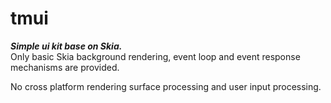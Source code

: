 # tmui
**_Simple ui kit base on Skia._**  
Only basic Skia background rendering, event loop and event response mechanisms are provided.  

No cross platform rendering surface processing and user input processing.
